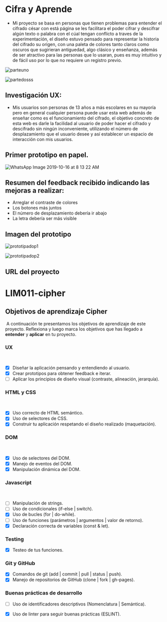 
# Cifra y Aprende

* Mi proyecto se basa en personas que tienen problemas para entender el cifrado césar con está página se les facilitara el poder cifrar y descifrar algún texto o palabra con el cúal tengan conflicto a traves de la experimentación, el diseño estuvo pensado para representar la historia del cifrado su origen, con una paleta de colores tanto claros como oscuros que sugirieran antiguedad, algo clásico y enseñanza, además de ser atractivo para las personas que lo usaran, pues es muy intuitivo y de fácil uso por lo que no requiere un registro previo.

![parteuno](https://user-images.githubusercontent.com/51058777/66794048-9a86bc00-eec5-11e9-9701-f0d0888bb5ca.png)

![partedosss](https://user-images.githubusercontent.com/51058777/66844906-c0977500-ef34-11e9-956b-06b683adf0aa.png)

## Investigación UX:

* Mis usuarios son personas de 13 años a más escolares en su mayoría pero en general cualquier persona puede usar esta web  además de enseñar como es el funcionamiento del cifrado, el objetivo concreto de esta web es darle la facilidad al usuario de poder hacer el cifrado y descifrado sin ningún inconveniente, utilizando el número de desplazamiento que el usuario desee y así establecer un espacio de interacción con mis usuarios.
## Primer prototipo en papel.

![WhatsApp Image 2019-10-16 at 8 13 22 AM](https://user-images.githubusercontent.com/51058777/66922687-2a735580-efed-11e9-8d47-1c3cf15fe7cb.jpeg)

## Resumen del feedback recibido indicando las mejoras a realizar:
 - Arreglar el contraste de colores
 - Los botones más juntos
 - El número de desplazamiento debería ir abajo
 - La letra debería ser más visible
## Imagen del prototipo
![prototipadop1](https://user-images.githubusercontent.com/51058777/66798650-50590700-eed4-11e9-8eeb-863735d660d2.png)


![prototipadop2](https://user-images.githubusercontent.com/51058777/66798654-54852480-eed4-11e9-9a2d-cd0505ca4b6f.png)

## URL del proyecto

# LIM011-cipher
## Objetivos de aprendizaje Cipher
​
A continuación te presentamos los objetivos de aprendizaje de este proyecto. Reflexiona y luego marca los objetivos que has llegado a **entender** y **aplicar** en tu proyecto.
​
### UX
​
- [x] Diseñar la aplicación pensando y entendiendo al usuario.
- [x] Crear prototipos para obtener feedback e iterar.
- [ ] Aplicar los principios de diseño visual (contraste, alineación, jerarquía).
​
### HTML y CSS
​
- [x] Uso correcto de HTML semántico.
- [x] Uso de selectores de CSS.
- [x] Construir tu aplicación respetando el diseño realizado (maquetación).
​
### DOM
​
- [x] Uso de selectores del DOM.
- [x] Manejo de eventos del DOM.
- [x] Manipulación dinámica del DOM.
​
### Javascript
​
- [ ] Manipulación de strings.
- [ ] Uso de condicionales (if-else | switch).
- [x] Uso de bucles (for | do-while).	
- [ ] Uso de funciones (parámetros | argumentos | valor de retorno).
- [x] Declaración correcta de variables (const & let).
​
### Testing
- [x] Testeo de tus funciones.
​
### Git y GitHub
- [x] Comandos de git (add | commit | pull | status | push).
- [x] Manejo de repositorios de GitHub (clone | fork | gh-pages).
​
### Buenas prácticas de desarrollo
- [ ] Uso de identificadores descriptivos (Nomenclatura | Semántica).
- [x] Uso de linter para seguir buenas prácticas (ESLINT).


